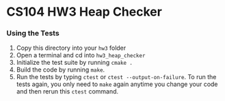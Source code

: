 # CS104 HW3 Heap Checker

### Using the Tests
1. Copy this directory into your `hw3` folder
2. Open a terminal and cd into `hw3_heap_checker`
3. Initialize the test suite by running `cmake .`
4. Build the code by running `make`.
4. Run the tests by typing `ctest` or `ctest --output-on-failure`.  To run the tests again, you only need to `make` again anytime you change your code and then rerun this `ctest` command.
